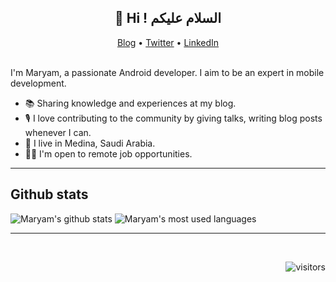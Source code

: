 <h2 align="center">👋 Hi ! السلام عليكم</h2>
<p align="center">
  <a href="https://www.mal7othify.com">Blog</a> •
  <a href="https://twitter.com/mal7othify">Twitter</a> •
  <a href="https://www.linkedin.com/in/mal7othify">LinkedIn</a>
</p>
<br/>
I'm Maryam, a passionate Android developer. I aim to be an expert in mobile development.


* 📚 Sharing knowledge and experiences at my blog.
* 🎙 I love contributing to the community by giving talks, writing blog posts whenever I can.
* 🏡 I live in Medina, Saudi Arabia.
* 👩‍💻 I'm open to remote job opportunities.

---

## Github stats
![Maryam's github stats](https://github-readme-stats.vercel.app/api?username=mal7othify&count_private=true&theme=tokyonight&show_icons=true&hide=contribs,prs)
![Maryam's most used languages](https://github-readme-stats.vercel.app/api/top-langs/?username=mal7othify&langs_count=8&theme=tokyonight)

---

<br/>
<div align="right">

![visitors](https://visitor-badge.glitch.me/badge?page_id=mal7othify.mal7othify)

</div>
